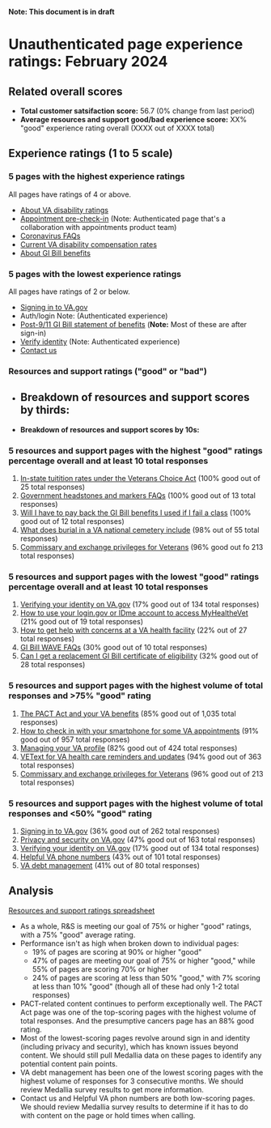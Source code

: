 **Note: This document is in draft**

# Unauthenticated page experience ratings: February 2024

## Related overall scores
- **Total customer satsifaction score:** 56.7 (0% change from last period)
- **Average resources and support good/bad experience score:** XX% "good" experience rating overall (XXXX out of XXXX total)

## Experience ratings (1 to 5 scale)

### 5 pages with the highest experience ratings 
All pages have ratings of 4 or above.
- [About VA disability ratings](https://www.va.gov/disability/about-disability-ratings/)
- [Appointment pre-check-in](https://www.va.gov/health-care/appointment-pre-check-in/introduction) (Note: Authenticated page that's a collaboration with appointments product team)
- [Coronavirus FAQs](https://www.va.gov/coronavirus-veteran-frequently-asked-questions/)
- [Current VA disability compensation rates](https://www.va.gov/disability/compensation-rates/)
- [About GI Bill benefits](https://www.va.gov/education/about-gi-bill-benefits/) 
  
### 5 pages with the lowest experience ratings
All pages have ratings of 2 or below.
- [Signing in to VA.gov](https://www.va.gov/resources/signing-in-to-vagov/)
- Auth/login Note: (Authenticated experience)
- [Post-9/11 GI Bill statement of benefits](https://www.va.gov/education/gi-bill/post-9-11/ch-33-benefit/) (**Note:** Most of these are after sign-in)
- [Verify identity](https://www.va.gov/verify/) (Note: Authenticated experience)
- [Contact us](https://www.va.gov/contact-us/)
  
### Resources and support ratings ("good" or "bad")

- **Breakdown of resources and support scores by thirds:**
  - 
    
- **Breakdown of resources and support scores by 10s:**


### 5 resources and support pages with the highest "good" ratings percentage overall and at least 10 total responses

1. [In-state tuitition rates under the Veterans Choice Act](www.va.gov/resources/in-state-tuition-rates-under-the-veterans-choice-act/) (100% good out of 25 total responses)
2. [Government headstones and markers FAQs](www.va.gov/resources/government-headstones-and-markers-faqs/) (100% good out of 13 total responses)
3. [Will I have to pay back the GI Bill benefits I used if I fail a class](www.va.gov/resources/will-i-have-to-pay-back-the-gi-bill-benefits-i-used-if-i-fail-a-class/) (100% good out of 12 total responses)
4. [What does burial in a VA national cemetery include](www.va.gov/resources/what-does-burial-in-a-va-national-cemetery-include/) (98% out of 55 total responses)
5. [Commissary and exchange privileges for Veterans](www.va.gov/resources/commissary-and-exchange-privileges-for-veterans/) (96% good out fo 213 total responses)
   
### 5 resources and support pages with the lowest "good" ratings percentage overall and at least 10 total responses

1. [Verifying your identity on VA.gov](www.va.gov/resources/verifying-your-identity-on-vagov/) (17% good out of 134 total responses)
2. [How to use your login.gov or IDme account to access MyHealtheVet](www.va.gov/resources/how-to-use-your-logingov-or-idme-account-to-access-my-healthevet/) (21% good out of 19 total responses)
3. [How to get help with concerns at a VA health facility](www.va.gov/resources/how-to-get-help-with-concerns-at-a-va-health-facility/) (22% out of 27 total responses)
4. [GI Bill WAVE FAQs](www.va.gov/resources/gi-bill-wave-faqs/) (30% good out of 10 total responses)
5. [Can I get a replacement GI Bill certificate of eligibility](www.va.gov/resources/can-i-get-a-replacement-gi-bill-benefit-certificate-of-eligibility/) (32% good out of 28 total responses)
   
### 5 resources and support pages with the highest volume of total responses and >75% "good" rating

1. [The PACT Act and your VA benefits](www.va.gov/resources/the-pact-act-and-your-va-benefits/) (85% good out of 1,035 total responses)
2. [How to check in with your smartphone for some VA appointments](www.va.gov/resources/how-to-check-in-with-your-smartphone-for-some-va-appointments/) (91% good out of 957 total responses)
3. [Managing your VA profile](www.va.gov/resources/managing-your-vagov-profile/) (82% good out of 424 total responses)
4. [VEText for VA health care reminders and updates](www.va.gov/resources/vetext-for-va-health-care-reminders-and-updates/) (94% good out of 363 total responses)
5. [Commissary and exchange privileges for Veterans](www.va.gov/resources/commissary-and-exchange-privileges-for-veterans/) (96% good out of 213 total responses)
### 5 resources and support pages with the highest volume of total responses and <50% "good" rating

1. [Signing in to VA.gov](www.va.gov/resources/signing-in-to-vagov/) (36% good out of 262 total responses)
2. [Privacy and security on VA.gov](www.va.gov/resources/privacy-and-security-on-vagov/) (47% good out of 163 total responses)
3. [Verifying your identity on VA.gov](www.va.gov/resources/verifying-your-identity-on-vagov/TOTAL) (17% good out of 134 total responses)
4. [Helpful VA phone numbers](www.va.gov/resources/helpful-va-phone-numbers/) (43% out of 101 total responses)
5. [VA debt management](www.va.gov/resources/va-debt-management/) (41% out of 80 total responses)

## Analysis
[Resources and support ratings spreadsheet](https://dvagov-my.sharepoint.com/:x:/r/personal/randi_hecht_va_gov/Documents/Documents/Analytics/Resources%20and%20support%20tracking%20February%202024.xlsx?d=w6c064570901f418482886a9a6e9354d8&csf=1&web=1&e=HLQop0)

- As a whole, R&S is meeting our goal of 75% or higher "good" ratings, with a 75% "good" average rating.
- Performance isn't as high when broken down to individual pages:
  - 19% of pages are scoring at 90% or higher "good"
  - 47% of pages are meeting our goal of 75% or higher "good," while 55% of pages are scoring 70% or higher
  - 24% of pages are scoring at less than 50% "good," with 7% scoring at less than 10% "good" (though all of these had only 1-2 total responses)
- PACT-related content continues to perform exceptionally well. The PACT Act page was one of the top-scoring pages with the highest volume of total responses. And the presumptive cancers page has an 88% good rating.
- Most of the lowest-scoring pages revolve around sign in and identity (including privacy and security), which has known issues beyond content. We should still pull Medallia data on these pages to identify any potential content pain points.
- VA debt management has been one of the lowest scoring pages with the highest volume of responses for 3 consecutive months. We should review Medallia survey results to get more information.
- Contact us and Helpful VA phon numbers are both low-scoring pages. We should review Medallia survey results to determine if it has to do with content on the page or hold times when calling. 
